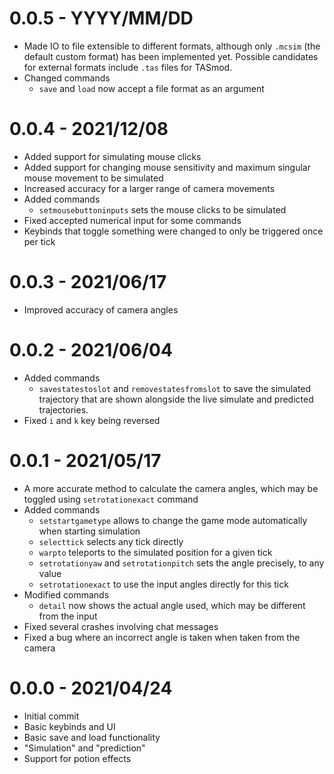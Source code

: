 # 0.0.5 - YYYY/MM/DD
* Made IO to file extensible to different formats, although only `.mcsim` (the default custom format) has been implemented yet. Possible candidates for external formats include `.tas` files for TASmod.
* Changed commands
  * `save` and `load` now accept a file format as an argument

# 0.0.4 - 2021/12/08
* Added support for simulating mouse clicks
* Added support for changing mouse sensitivity and maximum singular mouse movement to be simulated
* Increased accuracy for a larger range of camera movements
* Added commands
  * `setmousebuttoninputs` sets the mouse clicks to be simulated
* Fixed accepted numerical input for some commands
* Keybinds that toggle something were changed to only be triggered once per tick

# 0.0.3 - 2021/06/17
* Improved accuracy of camera angles

# 0.0.2 - 2021/06/04
* Added commands
  * `savestatestoslot` and `removestatesfromslot` to save the simulated trajectory that are shown alongside the live simulate and predicted trajectories.
* Fixed `i` and `k` key being reversed

# 0.0.1 - 2021/05/17
* A more accurate method to calculate the camera angles, which may be toggled using `setrotationexact` command
* Added commands
  * `setstartgametype` allows to change the game mode automatically when starting simulation
  * `selecttick` selects any tick directly
  * `warpto` teleports to the simulated position for a given tick
  * `setrotationyaw` and `setrotationpitch` sets the angle precisely, to any value
  * `setrotationexact` to use the input angles directly for this tick
* Modified commands
  * `detail` now shows the actual angle used, which may be different from the input
* Fixed several crashes involving chat messages
* Fixed a bug where an incorrect angle is taken when taken from the camera

# 0.0.0 - 2021/04/24
* Initial commit
* Basic keybinds and UI
* Basic save and load functionality
* "Simulation" and "prediction"
* Support for potion effects